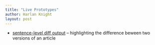```yaml
---
title: "Live Prototypes"
author: Harlan Knight
layout: post
---
```


*  [sentence-level diff output] – highlighting the difference beween two versions of an article



[sentence-level diff output]: http://snapshot6.wikinodes.org/nodes/compare/63e7fe9c920a182769cba0982c51b28997714aa9..2899685e85f2464e095b48d2c4b96845beb8441b